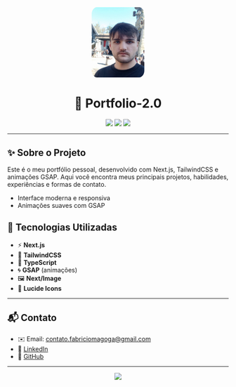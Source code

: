 <div align="center">
  <img src="public/profile.jpg" alt="Fabricio Magoga" width="120" style="border-radius: 10%" />
  
  <h1>🌴 Portfolio-2.0</h1>
  <p>
<img src="https://img.shields.io/badge/Next.js-000?style=for-the-badge&logo=nextdotjs&logoColor=white"/>
<img src="https://img.shields.io/badge/TailwindCSS-06B6D4?style=for-the-badge&logo=tailwindcss&logoColor=white"/>
<img src="https://img.shields.io/badge/TypeScript-3178C6?style=for-the-badge&logo=typescript&logoColor=white"/>
  </p>
</div>

---

## ✨ Sobre o Projeto

Este é o meu portfólio pessoal, desenvolvido com Next.js, TailwindCSS e animações GSAP. Aqui você encontra meus principais projetos, habilidades, experiências e formas de contato.

- Interface moderna e responsiva
- Animações suaves com GSAP

## 🚀 Tecnologias Utilizadas

- ⚡ **Next.js**
- 🎨 **TailwindCSS**
- 💙 **TypeScript**
- 🌀 **GSAP** (animações)
- 🖼️ **Next/Image**
- 🦾 **Lucide Icons**

---

## 📬 Contato

- ✉️ Email: contato.fabriciomagoga@gmail.com
- 💼 [LinkedIn](https://www.linkedin.com/in/fabriciomagoga/)
- 🐙 [GitHub](https://github.com/magoga-br)

---

<div align="center">
  <img src="https://img.shields.io/badge/Feito%20com%20❤%20por-Fabricio%20Magoga-ffaf7b?style=flat-square"/>
</div>
